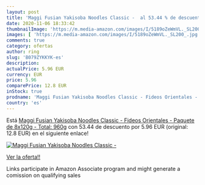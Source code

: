 ```yaml
---
layout: post
title: 'Maggi Fusian Yakisoba Noodles Classic -  al 53.44 % de descuento'
date: 2020-11-06 18:33:42
thumbnailImage: 'https://m.media-amazon.com/images/I/5189oZeWmVL._SL200_.jpg'
images: [ 'https://m.media-amazon.com/images/I/5189oZeWmVL._SL200_.jpg' ]
comments: true
category: ofertas
author: ring
slug: 'B079ZYKKYK-es'
description:
actualPrice: 5.96 EUR
currency: EUR
price: 5.96
comparePrice: 12.8 EUR
inStock: true
prodname: 'Maggi Fusian Yakisoba Noodles Classic - Fideos Orientales - Paquete de 8x120g - Total: 960g'
country: 'es'
---
```


Está [Maggi Fusian Yakisoba Noodles Classic - Fideos Orientales - Paquete de 8x120g - Total: 960g](https://www.amazon.es/dp/B079ZYKKYK/?tag=tolees-21) con 53.44 de descuento por 5.96 EUR (original: 12.8 EUR) en el siguiente enlace!

[![Maggi Fusian Yakisoba Noodles Classic - ](https://m.media-amazon.com/images/I/5189oZeWmVL._SL200_.jpg)](https://www.amazon.es/dp/B079ZYKKYK/?tag=tolees-21)

[Ver la oferta!!](https://www.amazon.es/dp/B079ZYKKYK/?tag=tolees-21)

Links participate in Amazon Associate program and might generate a comission on qualifying sales


